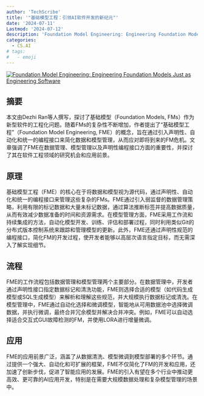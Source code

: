 ```yaml
---
author: 'TechScribe'
title: '"基础模型工程：引领AI软件开发的新纪元"'
date: '2024-07-11'
Lastmod: '2024-07-12'
description: 'Foundation Model Engineering: Engineering Foundation Models Just as Engineering Software'
categories:
  - CS.AI
# tags:
#   - emoji
---
```


[![Foundation Model Engineering: Engineering Foundation Models Just as Engineering Software](https://arxiv-research-1301205113.cos.ap-guangzhou.myqcloud.com/images/2407.08176v1.pdf_0.jpg)](https://arxiv.org/abs/2407.08176v1)

## 摘要

本文由Dezhi Ran等人撰写，探讨了基础模型（Foundation Models, FMs）作为新型软件的工程化问题。随着FMs的复杂性不断增加，作者提出了“基础模型工程”（Foundation Model Engineering, FME）的概念，旨在通过引入声明性、自动化和统一的编程接口来简化数据和模型管理，从而应对即将到来的FM危机。文章强调了FME在数据管理、模型管理以及声明性编程接口方面的重要性，并探讨了其在软件工程领域的研究机会和应用前景。<!--more-->

## 原理

基础模型工程（FME）的核心在于将数据和模型视为源代码，通过声明性、自动化和统一的编程接口来管理这些复杂的FMs。FME通过引入弱监督的数据管理策略，利用有限的标记数据和大量未标记数据，通过算法推断标签并提高数据质量，从而有效减少数据准备的时间和资源需求。在模型管理方面，FME采用工作流和持续集成的方法，自动化模型开发、训练、评估和部署过程，同时利用类似Git的分布式版本控制系统来跟踪和管理模型的更新。此外，FME还通过声明性规范的编程接口，简化FM的开发过程，使开发者能够以高层次语言指定目标，而无需深入了解实现细节。

## 流程

FME的工作流程包括数据管理和模型管理两个主要部分。在数据管理中，开发者通过声明性接口指定数据标记和清洗功能，FME则选择合适的模型（如代码生成模型或SQL生成模型）来解析和理解这些规范，并大规模执行数据标记或清洗。在模型管理中，FME通过自动化选择和微调模型，智能地从可用数据池中选择微调数据，并执行微调，最终合并冗余模型并解决合并冲突。例如，FME可以自动选择适合交互式GUI故障检测的FM，并使用LORA进行增量微调。

## 应用

FME的应用前景广泛，涵盖了从数据清洗、模型微调到模型部署的多个环节。通过提供一个强大、自动化和可扩展的框架，FME不仅简化了FM的开发和应用，还加速了创新步伐，促进了智能应用的发展。FME的引入有望在多个行业中推动更高效、更可靠的AI应用开发，特别是在需要大规模数据处理和复杂模型管理的场景中。